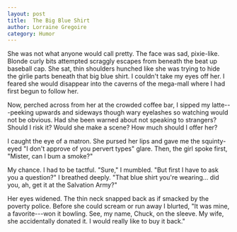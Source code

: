 ```yaml
---
layout: post
title:  The Big Blue Shirt
author: Lorraine Gregoire
category: Humor
---
```


She was not what anyone would call pretty. The face was sad, pixie-like. Blonde curly bits attempted scraggly escapes from beneath the beat up baseball cap. She sat, thin shoulders hunched like she was trying to hide the girlie parts beneath that big blue shirt. I couldn't take my eyes off her. I feared she would disappear into the caverns of the mega-mall where I had first begun to follow her.

Now, perched across from her at the crowded coffee bar, I sipped my latte---peeking upwards and sideways though wary eyelashes so watching would not be obvious. Had she been warned about not speaking to strangers? Should I risk it? Would she make a scene? How much should I offer her?

I caught the eye of a matron. She pursed her lips and gave me the squinty-eyed "I don't approve of you pervert types" glare. Then, the girl spoke first, "Mister, can I bum a smoke?"

My chance. I had to be tactful. "Sure," I mumbled. "But first I have to ask you a question?" I breathed deeply. "That blue shirt you're wearing... did you, ah, get it at the Salvation Army?"

Her eyes widened. The thin neck snapped back as if smacked by the poverty police. Before she could scream or run away I blurted, "It was mine, a favorite---won it bowling. See, my name, Chuck, on the sleeve. My wife, she accidentally donated it. I would really like to buy it back."